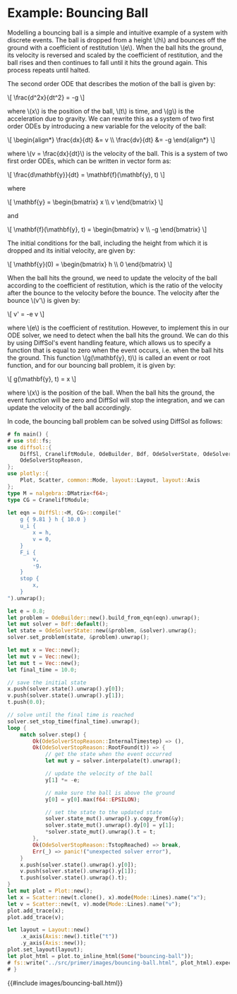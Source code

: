 # Example: Bouncing Ball

Modelling a bouncing ball is a simple and intuitive example of a system with discrete events. The ball is dropped from a height \\(h\\) and bounces off the ground with a coefficient of restitution \\(e\\). When the ball hits the ground, its velocity is reversed and scaled by the coefficient of restitution, and the ball rises and then continues to fall until it hits the ground again. This process repeats until halted.

The second order ODE that describes the motion of the ball is given by:

\\[
\frac{d^2x}{dt^2} = -g
\\]

where \\(x\\) is the position of the ball, \\(t\\) is time, and \\(g\\) is the acceleration due to gravity. We can rewrite this as a system of two first order ODEs by introducing a new variable for the velocity of the ball:

\\[
\begin{align*}
\frac{dx}{dt} &= v \\\\
\frac{dv}{dt} &= -g
\end{align*}
\\]

where \\(v = \frac{dx}{dt}\\) is the velocity of the ball. This is a system of two first order ODEs, which can be written in vector form as:

\\[
\frac{d\mathbf{y}}{dt} = \mathbf{f}(\mathbf{y}, t)
\\]

where

\\[
\mathbf{y} = \begin{bmatrix} x \\\\ v \end{bmatrix}
\\]

and

\\[
\mathbf{f}(\mathbf{y}, t) = \begin{bmatrix} v \\\\ -g \end{bmatrix}
\\]

The initial conditions for the ball, including the height from which it is dropped and its initial velocity, are given by:

\\[
\mathbf{y}(0) = \begin{bmatrix} h \\\\ 0 \end{bmatrix}
\\]

When the ball hits the ground, we need to update the velocity of the ball according to the coefficient of restitution, which is the ratio of the velocity after the bounce to the velocity before the bounce. The velocity after the bounce \\(v'\\) is given by:

\\[
v' = -e v
\\]

where \\(e\\) is the coefficient of restitution. However, to implement this in our ODE solver, we need to detect when the ball hits the ground. We can do this by using DiffSol's event handling feature, which allows us to specify a function that is equal to zero when the event occurs, i.e. when the ball hits the ground. This function \\(g(\mathbf{y}, t)\\) is called an event or root function, and for our bouncing ball problem, it is given by:

\\[
g(\mathbf{y}, t) = x
\\]

where \\(x\\) is the position of the ball. When the ball hits the ground, the event function will be zero and DiffSol will stop the integration, and we can update the velocity of the ball accordingly.

In code, the bouncing ball problem can be solved using DiffSol as follows:

```rust
# fn main() {
# use std::fs;
use diffsol::{
    DiffSl, CraneliftModule, OdeBuilder, Bdf, OdeSolverState, OdeSolverMethod,
    OdeSolverStopReason,
};
use plotly::{
    Plot, Scatter, common::Mode, layout::Layout, layout::Axis
};
type M = nalgebra::DMatrix<f64>;
type CG = CraneliftModule;
        
let eqn = DiffSl::<M, CG>::compile("
    g { 9.81 } h { 10.0 }
    u_i {
        x = h,
        v = 0,
    }
    F_i {
        v,
        -g,
    }
    stop {
        x,
    }
").unwrap();

let e = 0.8;
let problem = OdeBuilder::new().build_from_eqn(eqn).unwrap();
let mut solver = Bdf::default();
let state = OdeSolverState::new(&problem, &solver).unwrap();
solver.set_problem(state, &problem).unwrap();

let mut x = Vec::new();
let mut v = Vec::new();
let mut t = Vec::new();
let final_time = 10.0;

// save the initial state
x.push(solver.state().unwrap().y[0]);
v.push(solver.state().unwrap().y[1]);
t.push(0.0);

// solve until the final time is reached
solver.set_stop_time(final_time).unwrap();
loop {
    match solver.step() {
        Ok(OdeSolverStopReason::InternalTimestep) => (),
        Ok(OdeSolverStopReason::RootFound(t)) => {
            // get the state when the event occurred
            let mut y = solver.interpolate(t).unwrap();

            // update the velocity of the ball
            y[1] *= -e;

            // make sure the ball is above the ground
            y[0] = y[0].max(f64::EPSILON);

            // set the state to the updated state
            solver.state_mut().unwrap().y.copy_from(&y);
            solver.state_mut().unwrap().dy[0] = y[1];
            *solver.state_mut().unwrap().t = t;
        },
        Ok(OdeSolverStopReason::TstopReached) => break,
        Err(_) => panic!("unexpected solver error"),
    }
    x.push(solver.state().unwrap().y[0]);
    v.push(solver.state().unwrap().y[1]);
    t.push(solver.state().unwrap().t);
}
let mut plot = Plot::new();
let x = Scatter::new(t.clone(), x).mode(Mode::Lines).name("x");
let v = Scatter::new(t, v).mode(Mode::Lines).name("v");
plot.add_trace(x);
plot.add_trace(v);

let layout = Layout::new()
    .x_axis(Axis::new().title("t"))
    .y_axis(Axis::new());
plot.set_layout(layout);
let plot_html = plot.to_inline_html(Some("bouncing-ball"));
# fs::write("../src/primer/images/bouncing-ball.html", plot_html).expect("Unable to write file");
# }
```
{{#include images/bouncing-ball.html}}